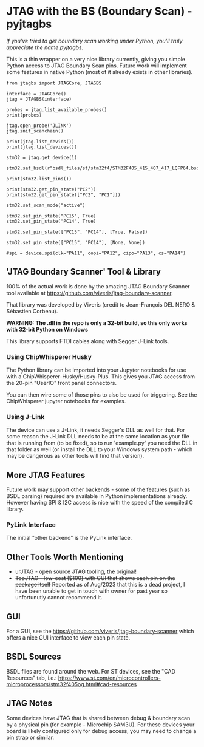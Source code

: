 # JTAG with the BS (Boundary Scan) - pyjtagbs

*If you've tried to get boundary scan working under Python, you'll truly appreciate the name pyjtagbs.*

This is a thin wrapper on a very nice library currently, giving you simple Python access to JTAG Boundary Scan pins. Future work will implement some features in native Python (most of it already exists in other libraries).

```
from jtagbs import JTAGCore, JTAGBS

interface = JTAGCore()
jtag = JTAGBS(interface)

probes = jtag.list_available_probes()
print(probes)

jtag.open_probe('JLINK')
jtag.init_scanchain()

print(jtag.list_devids())
print(jtag.list_devices())

stm32 = jtag.get_device(1)

stm32.set_bsdl(r"bsdl_files/st/stm32f4/STM32F405_415_407_417_LQFP64.bsd")

print(stm32.list_pins())

print(stm32.get_pin_state("PC2"))
print(stm32.get_pin_state(["PC2", "PC1"]))

stm32.set_scan_mode("active")

stm32.set_pin_state("PC15", True)
stm32.set_pin_state("PC14", True)

stm32.set_pin_state(["PC15", "PC14"], [True, False])

stm32.set_pin_state(["PC15", "PC14"], [None, None])

#spi = device.spi(clk="PA11", copi="PA12", cipo="PA13", cs="PA14")

```

## 'JTAG Boundary Scanner' Tool & Library

100% of the actual work is done by the amazing JTAG Boundary Scanner tool available at https://github.com/viveris/jtag-boundary-scanner.

That library was developed by Viveris (credit to Jean-François DEL NERO & Sébastien Corbeau).

**WARNING: The .dll in the repo is only a 32-bit build, so this only works with 32-bit Python on Windows**

This library supports FTDI cables along with Segger J-Link tools.

### Using ChipWhisperer Husky

The Python library can be imported into your Jupyter notebooks for use with a ChipWhisperer-Husky/Husky-Plus. This gives you JTAG access from the 20-pin "UserIO" front panel connectors.

You can then wire some of those pins to also be used for triggering. See the ChipWhisperer jupyter notebooks for examples.

### Using J-Link

The device can use a J-Link, it needs Segger's DLL as well for that. For some reason the J-Link DLL needs to be at the same location as your file that is running from (to be fixed), so to run 'example.py' you need the DLL in that folder as well (or install the DLL to your Windows system path - which may be dangerous as other tools will find that version).

## More JTAG Features

Future work may support other backends - some of the features (such as BSDL parsing) required are available in Python implementations already. However having SPI & I2C access is nice with the speed of the compiled C library.

### PyLink Interface

The initial "other backend" is the PyLink interface.

## Other Tools Worth Mentioning

* urJTAG - open source JTAG tooling, the original!
* ~~TopJTAG - low-cost ($100) with GUI that shows each pin on the package itself~~ Reported as of Aug/2023 that this is a dead project, I have been unable to get in touch with owner for past year so unfortunutly cannot recommend it.

## GUI

For a GUI, see the https://github.com/viveris/jtag-boundary-scanner which offers a nice GUI interface to view each pin state.

## BSDL Sources

BSDL files are found around the web. For ST devices, see the "CAD Resources" tab, i.e.: https://www.st.com/en/microcontrollers-microprocessors/stm32f405og.html#cad-resources

## JTAG Notes

Some devices have JTAG that is shared between debug & boundary scan by a physical pin (for example - Microchip SAM3U). For these devices your board is likely configured only for debug access, you may need to change a pin strap or similar.
